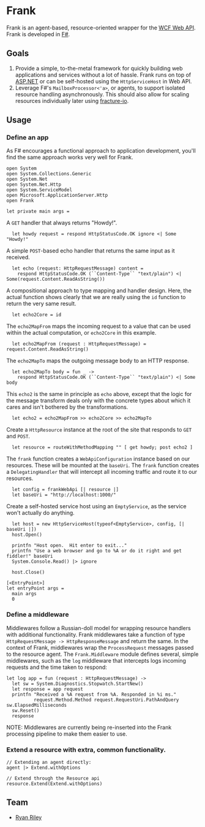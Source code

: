 # Frank

Frank is an agent-based, resource-oriented wrapper for the [WCF Web API](http://wcf.codeplex.com/).
Frank is developed in [F#](http://fsharp.net).

## Goals

1. Provide a simple, to-the-metal framework for quickly building web applications and services without a lot of hassle. Frank runs on top of [ASP.NET](http://asp.net/) or can be self-hosted using the `HttpServiceHost` in Web API.
2. Leverage F#'s `MailboxProcessor<'a>`, or agents, to support isolated resource handling asynchronously. This should also allow for scaling resources individually later using [fracture-io](http://github.com/fractureio/fracture).

## Usage

### Define an app

As F# encourages a functional approach to application development, you'll find the same approach works very well for Frank.

    open System
    open System.Collections.Generic
    open System.Net
    open System.Net.Http
    open System.ServiceModel
    open Microsoft.ApplicationServer.Http
    open Frank

    let private main args =

A `GET` handler that always returns "Howdy!".

      let howdy request = respond HttpStatusCode.OK ignore <| Some "Howdy!"

A simple `POST`-based echo handler that returns the same input as it received.

      let echo (request: HttpRequestMessage) content =
        respond HttpStatusCode.OK (``Content-Type`` "text/plain") <| Some(request.Content.ReadAsString())

A compositional approach to type mapping and handler design.
Here, the actual function shows clearly that we are really using
the `id` function to return the very same result.

      let echo2Core = id

The `echo2MapFrom` maps the incoming request to a value that can be used
within the actual computation, or `echo2Core` in this example.

      let echo2MapFrom (request : HttpRequestMessage) = request.Content.ReadAsString()

The `echo2MapTo` maps the outgoing message body to an HTTP response.

      let echo2MapTo body = fun _ -> 
        respond HttpStatusCode.OK (``Content-Type`` "text/plain") <| Some body

This `echo2` is the same in principle as `echo` above, except that the
logic for the message transform deals only with the concrete types
about which it cares and isn't bothered by the transformations.

      let echo2 = echo2MapFrom >> echo2Core >> echo2MapTo

Create a `HttpResource` instance at the root of the site that responds to `GET` and `POST`.

      let resource = routeWithMethodMapping "" [ get howdy; post echo2 ]

The `frank` function creates a `WebApiConfiguration` instance based on our resources.
These will be mounted at the `baseUri`. The `frank` function creates a `DelegatingHandler`
that will intercept all incoming traffic and route it to our resources.

      let config = frankWebApi [| resource |]
      let baseUri = "http://localhost:1000/"

Create a self-hosted service host using an `EmptyService`, as the service
won't actually do anything.

      let host = new HttpServiceHost(typeof<EmptyService>, config, [| baseUri |])
      host.Open()

      printfn "Host open.  Hit enter to exit..."
      printfn "Use a web browser and go to %A or do it right and get fiddler!" baseUri
      System.Console.Read() |> ignore

      host.Close()

    [<EntryPoint>]
    let entryPoint args =
      main args
      0

### Define a middleware

Middlewares follow a Russian-doll model for wrapping resource handlers with additional functionality.
Frank middlewares take a function of type `HttpRequestMessage -> HttpResponseMessage` and return the same.
In the context of Frank, middlewares wrap the `ProcessRequest` messages passed to the resource agent.
The `Frank.Middleware` module defines several, simple middlewares, such as the `log` middleware that
intercepts logs incoming requests and the time taken to respond:

    let log app = fun (request : HttpRequestMessage) -> 
      let sw = System.Diagnostics.Stopwatch.StartNew()
      let response = app request
      printfn "Received a %A request from %A. Responded in %i ms."
              request.Method.Method request.RequestUri.PathAndQuery sw.ElapsedMilliseconds
      sw.Reset()
      response

NOTE: Middlewares are currently being re-inserted into the Frank processing pipeline to make them easier to use.

### Extend a resource with extra, common functionality.

    // Extending an agent directly:
    agent |> Extend.withOptions

    // Extend through the Resource api
    resource.Extend(Extend.withOptions)

## Team

* [Ryan Riley](http://codemav.com/panesofglass)

